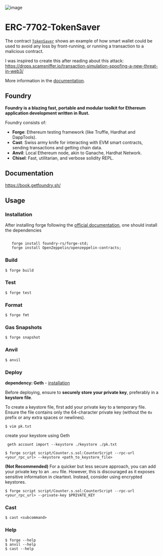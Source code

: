 ![image](https://github.com/user-attachments/assets/23a05b6b-d8ea-4cbc-920d-67b41a374e76)

# ERC-7702-TokenSaver

The contract [`TokenSaver`](./src/TokenSaver.sol) shows an example of how smart wallet could be used to avoid any loss by front-running, or running a transaction to a malicious contract. 

I was inspired to create this after reading about this attack: https://drops.scamsniffer.io/transaction-simulation-spoofing-a-new-threat-in-web3/

More information in the [documentation](./DOC.md).

## Foundry

**Foundry is a blazing fast, portable and modular toolkit for Ethereum application development written in Rust.**

Foundry consists of:

- **Forge**: Ethereum testing framework (like Truffle, Hardhat and DappTools).
- **Cast**: Swiss army knife for interacting with EVM smart contracts, sending transactions and getting chain data.
- **Anvil**: Local Ethereum node, akin to Ganache, Hardhat Network.
- **Chisel**: Fast, utilitarian, and verbose solidity REPL.

## Documentation

https://book.getfoundry.sh/

## Usage

### Installation
After installing forge following the [official documentation](https://book.getfoundry.sh/), one should install the dependencies
```shell 

   forge install foundry-rs/forge-std; 
   forge install OpenZeppelin/openzeppelin-contracts;

```
### Build

```shell
$ forge build
```

### Test

```shell
$ forge test
```

### Format

```shell
$ forge fmt
```

### Gas Snapshots

```shell
$ forge snapshot
```

### Anvil

```shell
$ anvil
```

### Deploy

**dependency: Geth** - [installation](https://geth.ethereum.org/docs/getting-started/installing-geth)

Before deploying, ensure to **securely store your private key**, preferably in a **keystore file**.

To create a keystore file, first add your private key to a temporary file. Ensure the file contains only the 64-character private key (without the `0x` prefix or any extra spaces or newlines).

```shell
$ vim pk.txt
```
create your keystore using Geth

```shell
 geth account import --keystore ./keystore ./pk.txt
```

```shell
$ forge script script/Counter.s.sol:CounterScript --rpc-url <your_rpc_url> --keystore <path_to_keystore_file>
```

**(Not Recommended)** For a quicker but less secure approach, you can add your private key to an `.env` file. However, this is discouraged as it exposes sensitive information in cleartext. Instead, consider using encrypted keystores.

```shell
$ forge script script/Counter.s.sol:CounterScript --rpc-url <your_rpc_url> --private-key $PRIVATE_KEY
```

### Cast

```shell
$ cast <subcommand>
```

### Help

```shell
$ forge --help
$ anvil --help
$ cast --help
```
